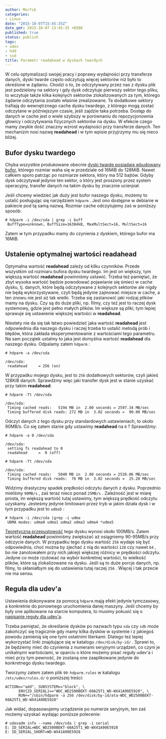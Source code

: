 ```yaml
---
author: Morfik
categories:
- Linux
date: "2015-10-07T15:45:35Z"
date_gmt: 2015-10-07 13:45:35 +0200
published: true
status: publish
tags:
- udev
- hdd
- ssd
title: Parametr readahead w dyskach twardych
---
```


W celu optymalizacji swojej pracy i poprawy wydajności przy transferze danych, dyski twarde często
odczytują więcej sektorów niż było to określone w żądaniu. Chodzi o to, że odczytywany przez nas z
dysku plik jest podzielony na sektory i gdy dysk odczytuje pierwszy sektor tego pliku, to wczytuje
także kilka kolejnych sektorów zlokalizowanych za tym, którego żądanie odczytania zostało właśnie
zrealizowane. Te dodatkowe sektory trafiają do wewnętrznego cache dysku twardego, z którego mogą
zostać odczytane w późniejszym czasie, jeśli zajdzie taka potrzeba. Dostęp do danych w cache jest o
wiele szybszy w porównaniu do repozycjonownia głowicy i odczytywania fizycznych sektorów na dysku. W
efekcie czego mamy zwykle dość znaczny wzrost wydajności przy transferze danych. Ten mechanizm nosi
nazwę **readahead** i w tym wpisie przyjrzymy mu się nieco bliżej.

<!--more-->
## Bufor dysku twardego

Chyba wszystkie produkowane obecnie [dyski twarde posiadają wbudowany
bufor](https://en.wikipedia.org/wiki/Disk_buffer), którego rozmiar waha się w przedziale od 16MiB do
128MiB. Nawet całkiem sporo patrząc po rozmiarze sektora, który ma 512 bajtów. Gdyby dysk odczytywał
jedynie ten sektor, o który jest proszony przez system operacyjny, transfer danych na takim dysku by
znacznie ucierpiał.

Jeśli chcemy wiedzieć jak duży jest bufor naszego dysku, możemy to ustalić posługując się narzędziem
`hdparm` . Jest ono dostępne w debianie w pakiecie pod tą samą nazwą. Rozmiar cache odczytujemy zaś
w poniższy sposób:

    # hdparm -i /dev/sda | grep -i buff
     BuffType=unknown, BuffSize=16384kB, MaxMultSect=16, MultSect=16

Zatem w tym przypadku mamy do czynienia z dyskiem, którego bufor ma 16MiB.

## Ustalenie optymalnej wartości readahead

Optymalna wartość **readahead** zależy od kilku czynników. Przede wszystkim od rozmiaru bufora dysku
twardego. Im jest on większy, tym większą wartość **readahead** powinniśmy ustawić. Trzeba też
pamiętać, że zbyt wysoka wartość będzie powodować pojawianie się śmieci w cache dysku, tj. danych,
które będą odczytywane z kolejnych sektorów ale nigdy nie będą wykorzystywane, czyli będą jedynie
zajmować miejsce w cache, a ten znowu nie jest aż tak wielki. Trzeba się zastanowić jaki rodzaj
plików mamy na dysku. Czy są do duże pliki, np. filmy, czy też jest to raczej dysk systemowy, gdzie
jest pełno małych plików. Im większe są pliki, tym lepiej sprawuje się ustawienie większej wartości
w **readahead**.

Niestety nie da się tak łatwo powiedzieć jaka wartość **readahead** jest odpowiednia dla naszego
dysku i raczej trzeba to ustalić metodą prób i błędów, która zakłada eksperymentowanie z wartościami
tego parametru. Na sam początek ustalmy to jaka jest domyślna wartość **readahead** dla naszego
dysku. Odpalamy zatem `hdparm` :

    # hdparm -a /dev/sda

    /dev/sda:
     readahead     = 256 (on)

W przypadku mojego dysku, jest to `256` dodatkowych sektorów, czyli jakieś 128KiB danych. Sprawdźmy
więc jaki transfer dysk jest w stanie uzyskać przy takim **readahead**:

    # hdparm -Tt /dev/sda

    /dev/sda:
     Timing cached reads:   5194 MB in  2.00 seconds = 2597.34 MB/sec
     Timing buffered disk reads: 272 MB in  3.02 seconds =  90.00 MB/sec

Odczyt danych z tego dysku przy standardowych ustawieniach, to około 90MB/s. Co się zatem stanie gdy
ustawimy **readahead** na `0` ? Sprawdźmy:

    # hdparm -a 0 /dev/sda

    /dev/sda:
     setting fs readahead to 0
     readahead     =  0 (off)

    # hdparm -Tt /dev/sda

    /dev/sda:
     Timing cached reads:   5040 MB in  2.00 seconds = 2520.06 MB/sec
     Timing buffered disk reads:  76 MB in  3.02 seconds =  25.20 MB/sec

Widzimy drastyczny spadek prędkości odczytu danych z dysku. Poprzednio mieliśmy `90MB/s` , zaś teraz
nieco ponad `25MB/s` . Zależność jest w miarę prosta, im większą wartość tutaj ustawimy, tym większą
prędkość odczytu uzyskamy. Jesteśmy jedynie limitowani przez tryb w jakim działa dysk i w tym
przypadku jest to `udma5` :

    # hdparm -i /dev/sda |grep -i udma
     UDMA modes: udma0 udma1 udma2 udma3 udma4 *udma5

[Teoretyczna przepustowość](https://pl.wikipedia.org/wiki/Ultra-DMA) tego dysku wynosi około
100MB/s. Zatem wartość **readahead** powinniśmy zwiększać aż osiągniemy 90-95MB/s przy odczycie
danych. W przypadku tego dysku wartość `256` wydaje się być odpowiednia, choć można by zjechać z nią
do wartości `128` czy nawet `64` , bo nie zanotowałem przy nich jakiejś większej różnicy w prędkości
odczytu. Jedyne co może rzutować na wybór konkretnej wartości, to wielkość plików, które są
zlokalizowane na dysku. Jeśli są to duże porcje danych, np. filmy, to skłaniałbym się do ustawienia
tutaj raczej `256` . Więcej i tak przecie nie ma sensu.

## Reguła dla udev'a

Ustawienia dokonywane za pomocą `hdparm` mają efekt jedynie tymczasowy, a konkretnie do ponownego
uruchomienia danej maszyny. Jeśli chcemy by były one aplikowane na starcie komputera, to musimy
pokusić się o [napisanie reguły dla
udev'a](/post/udev-czyli-jak-pisac-reguly-dla-urzadzen/).

Trzeba pamiętać, że określanie dysków po nazwach typu `sda` czy `sdb` może zakończyć się tragicznie
gdy mamy kilka dysków w systemie i z jakiegoś powodu zamienią się one tymi ostatnimi literkami.
Dlatego też lepiej wykorzystać linki znajdujące się w katalogu `/dev/disk/by-id/` . Sprawi to, że
będziemy mieć do czynienia z numerami seryjnymi urządzeń, co czyni je unikalnymi wartościami, w
oparciu o które możemy pisać reguły udev'a i mieć przy tym pewność, że zostaną one zaaplikowane
jedynie do konkretnego dysku twardego.

Tworzymy zatem zatem plik `90-hdparm.rules` w katalogu `/etc/udev/rules.d/` o poniższej treści:

    ACTION=="add", SUBSYSTEM=="block", \
          ENV{ID_SERIAL}=="WDC_WD2500BEKT-60A25T1_WD-WX41A90E5928", \
          RUN+="/sbin/hdparm -a 256 /dev/disk/by-id/ata-WDC_WD2500BEKT-60A25T1_WD-WX41A90E5928"

Jak widać, dopasowujemy urządzenie po numerze seryjnym, ten zaś możemy uzyskać wydając poniższe
polecenie:

    # udevadm info --name /dev/sda | grep -i serial
    E: ID_SERIAL=WDC_WD2500BEKT-60A25T1_WD-WX41A90E5928
    E: ID_SERIAL_SHORT=WD-WX41A90E5928
